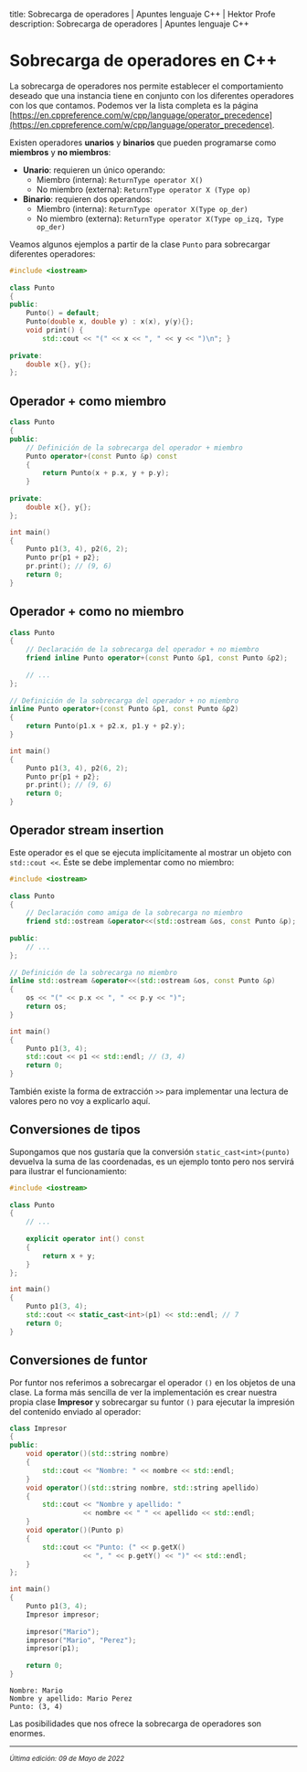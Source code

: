title: Sobrecarga de operadores | Apuntes lenguaje C++ | Hektor Profe
description: Sobrecarga de operadores | Apuntes lenguaje C++

# Sobrecarga de operadores en C++

La sobrecarga de operadores nos permite establecer el comportamiento deseado que una instancia tiene en conjunto con los diferentes operadores con los que contamos. Podemos ver la lista completa es la página [https://en.cppreference.com/w/cpp/language/operator_precedence](https://en.cppreference.com/w/cpp/language/operator_precedence).

Existen operadores **unarios** y **binarios** que pueden programarse como **miembros** y **no miembros**:

* **Unario**: requieren un único operando:
    * Miembro (interna): `ReturnType operator X()`
    * No miembro (externa): `ReturnType operator X (Type op)`
 * **Binario**: requieren dos operandos:
    * Miembro (interna): `ReturnType operator X(Type op_der)`
    * No miembro (externa): `ReturnType operator X(Type op_izq, Type op_der)`

Veamos algunos ejemplos a partir de la clase `Punto` para sobrecargar diferentes operadores:

```cpp
#include <iostream>
 
class Punto
{
public:
    Punto() = default;
    Punto(double x, double y) : x(x), y(y){};
    void print() { 
        std::cout << "(" << x << ", " << y << ")\n"; }
 
private:
    double x{}, y{};
};
```

## Operador + como miembro

```cpp
class Punto
{
public:
    // Definición de la sobrecarga del operador + miembro
    Punto operator+(const Punto &p) const
    {
        return Punto(x + p.x, y + p.y);
    }
 
private:
    double x{}, y{};
};

int main()
{
    Punto p1(3, 4), p2(6, 2);
    Punto pr{p1 + p2};
    pr.print(); // (9, 6)
    return 0;
}
```

## Operador + como no miembro

```cpp
class Punto
{
    // Declaración de la sobrecarga del operador + no miembro
    friend inline Punto operator+(const Punto &p1, const Punto &p2);
 
    // ...
};
 
// Definición de la sobrecarga del operador + no miembro
inline Punto operator+(const Punto &p1, const Punto &p2)
{
    return Punto(p1.x + p2.x, p1.y + p2.y);
}

int main()
{
    Punto p1(3, 4), p2(6, 2);
    Punto pr{p1 + p2};
    pr.print(); // (9, 6)
    return 0;
}
```

## Operador stream insertion

Este operador es el que se ejecuta implícitamente al mostrar un objeto con `std::cout <<`. Éste se debe implementar como no miembro:

```cpp
#include <iostream>
 
class Punto
{
    // Declaración como amiga de la sobrecarga no miembro
    friend std::ostream &operator<<(std::ostream &os, const Punto &p);
 
public:
    // ...
};
 
// Definición de la sobrecarga no miembro
inline std::ostream &operator<<(std::ostream &os, const Punto &p)
{
    os << "(" << p.x << ", " << p.y << ")";
    return os;
}

int main()
{
    Punto p1(3, 4);
    std::cout << p1 << std::endl; // (3, 4)
    return 0;
}
```

También existe la forma de extracción `>>` para implementar una lectura de valores pero no voy a explicarlo aquí.

## Conversiones de tipos

Supongamos que nos gustaría que la conversión `static_cast<int>(punto)` devuelva la suma de las coordenadas, es un ejemplo tonto pero nos servirá para ilustrar el funcionamiento:

```cpp
#include <iostream>
 
class Punto
{
    // ...
 
    explicit operator int() const
    {
        return x + y;
    }
};

int main()
{
    Punto p1(3, 4);
    std::cout << static_cast<int>(p1) << std::endl; // 7
    return 0;
}
```

## Conversiones de funtor

Por funtor nos referimos a sobrecargar el operador `()` en los objetos de una clase. La forma más sencilla de ver la implementación es crear nuestra propia clase **Impresor** y sobrecargar su funtor `()` para ejecutar la impresión del contenido enviado al operador:

```cpp
class Impresor
{
public:
    void operator()(std::string nombre)
    {
        std::cout << "Nombre: " << nombre << std::endl;
    }
    void operator()(std::string nombre, std::string apellido)
    {
        std::cout << "Nombre y apellido: "
                  << nombre << " " << apellido << std::endl;
    }
    void operator()(Punto p)
    {
        std::cout << "Punto: (" << p.getX()
                  << ", " << p.getY() << ")" << std::endl;
    }
};

int main()
{
    Punto p1(3, 4);
    Impresor impresor;
 
    impresor("Mario");          
    impresor("Mario", "Perez"); 
    impresor(p1);               
 
    return 0;
}
```

```
Nombre: Mario
Nombre y apellido: Mario Perez
Punto: (3, 4)
```

Las posibilidades que nos ofrece la sobrecarga de operadores son enormes.

___
<small class="edited"><i>Última edición: 09 de Mayo de 2022</i></small>